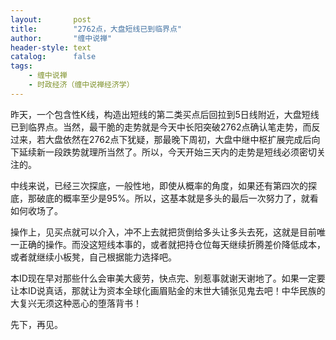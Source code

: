 ```yaml
---
layout:       post
title:        "2762点，大盘短线已到临界点"
author:       "缠中说禅"
header-style: text
catalog:      false
tags:
    - 缠中说禅
    - 时政经济（缠中说禅经济学）
---
```


昨天，一个包含性K线，构造出短线的第二类买点后回拉到5日线附近，大盘短线已到临界点。当然，最干脆的走势就是今天中长阳突破2762点确认笔走势，而反过来，若大盘依然在2762点下犹疑，那最晚下周初，大盘中继中枢扩展完成后向下延续新一段跌势就理所当然了。所以，今天开始三天内的走势是短线必须密切关注的。



中线来说，已经三次探底，一般性地，即使从概率的角度，如果还有第四次的探底，那破底的概率至少是95%。所以，这基本就是多头的最后一次努力了，就看如何收场了。



操作上，见买点就可以介入，冲不上去就把货倒给多头让多头去死，这就是目前唯一正确的操作。而没这短线本事的，或者就把持仓位每天继续折腾差价降低成本，或者就继续小板凳，自己根据能力选择吧。



本ID现在早对那些什么会审美大疲劳，快点完、别惹事就谢天谢地了。如果一定要让本ID说真话，那就让为资本全球化画眉贴金的末世大铺张见鬼去吧！中华民族的大复兴无须这种恶心的堕落背书！



先下，再见。
